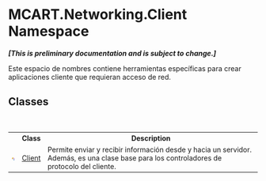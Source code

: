 # MCART.Networking.Client Namespace
 _**\[This is preliminary documentation and is subject to change.\]**_

Este espacio de nombres contiene herramientas específicas para crear aplicaciones cliente que requieran acceso de red.


## Classes
&nbsp;<table><tr><th></th><th>Class</th><th>Description</th></tr><tr><td>![Public class](media/pubclass.gif "Public class")</td><td><a href="6e39bcde-7d6c-b14a-e433-55aaa84607c4">Client</a></td><td>
Permite enviar y recibir información desde y hacia un servidor. Además, es una clase base para los controladores de protocolo del cliente.</td></tr></table>&nbsp;
